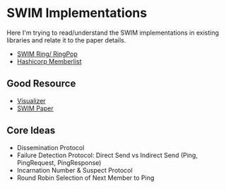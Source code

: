 # SWIM Implementations

Here I'm trying to read/understand the SWIM implementations in existing libraries and relate it to the paper details.

- [SWIM Ring/ RingPop](proj_swimring_ringpop)
- [Hashicorp Memberlist](proj_memberlist)

## Good Resource
- [Visualizer](https://flopezluis.github.io/gossip-simulator/?ref=highscalability.com)
- [SWIM Paper](https://www.cs.cornell.edu/projects/Quicksilver/public_pdfs/SWIM.pdf)

## Core Ideas
- Dissemination Protocol 
- Failure Detection Protocol: Direct Send vs Indirect Send (Ping, PingRequest, PingResponse) 
- Incarnation Number & Suspect Protocol 
- Round Robin Selection of Next Member to Ping
